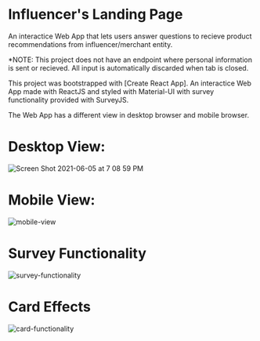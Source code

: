 
# Influencer's Landing Page

An interactice Web App that lets users answer questions to recieve 
product recommendations from influencer/merchant entity. 

*NOTE: This project does not have an endpoint where personal information is sent or recieved. All input is automatically discarded when tab is closed. 

This project was bootstrapped with [Create React App]. 
An interactice Web App made with ReactJS and styled with Material-UI
with survey functionality provided with SurveyJS. 

The Web App has a different view in desktop browser and mobile browser. 

# Desktop View: 
![Screen Shot 2021-06-05 at 7 08 59 PM](https://user-images.githubusercontent.com/17555368/120908628-a80c2f00-c631-11eb-86ea-f916a039a856.png)

# Mobile View: 

![mobile-view](https://user-images.githubusercontent.com/17555368/120908722-ce7e9a00-c632-11eb-9f39-d71d828612ec.gif)

# Survey Functionality

![survey-functionality](https://user-images.githubusercontent.com/17555368/120908987-9fb5f300-c635-11eb-9284-059fb86eb4cd.gif)


# Card Effects

![card-functionality](https://user-images.githubusercontent.com/17555368/120908979-93319a80-c635-11eb-8bad-3ded357e6b33.gif)





